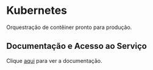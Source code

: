 # Kubernetes

Orquestração de contêiner pronto para produção.

## Documentação e Acesso ao Serviço

Clique [aqui](https://kubernetes.io/pt) para ver a documentação.